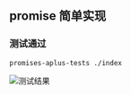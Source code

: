 ## promise 简单实现

### 测试通过 
`promises-aplus-tests ./index`

![测试结果](https://github.com/zdddrszj/promise/blob/master/data/result.png)